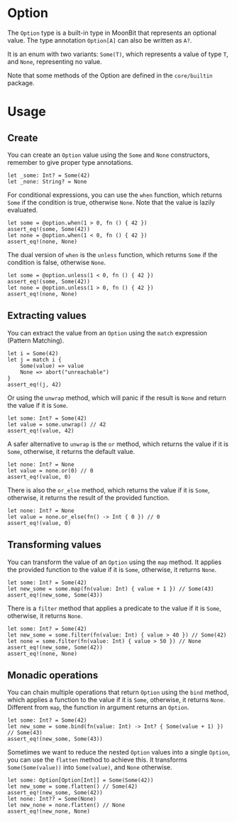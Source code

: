 # Option

The `Option` type is a built-in type in MoonBit that represents an optional value. The type annotation `Option[A]` can also be written as `A?`.

It is an enum with two variants: `Some(T)`, which represents a value of type `T`, and `None`, representing no value.

Note that some methods of the Option are defined in the `core/builtin` package.

# Usage

## Create
You can create an `Option` value using the `Some` and `None` constructors, remember to give proper type annotations.

```moonbit
let _some: Int? = Some(42)
let _none: String? = None
```

For conditional expressions, you can use the `when` function, which returns `Some` if the condition is true, otherwise `None`. Note that the value is lazily evaluated.

```moonbit
let some = @option.when(1 > 0, fn () { 42 })
assert_eq!(some, Some(42))
let none = @option.when(1 < 0, fn () { 42 })
assert_eq!(none, None)
```

The dual version of `when` is the `unless` function, which returns `Some` if the condition is false, otherwise `None`.

```moonbit
let some = @option.unless(1 < 0, fn () { 42 })
assert_eq!(some, Some(42))
let none = @option.unless(1 > 0, fn () { 42 })
assert_eq!(none, None)
```

## Extracting values

You can extract the value from an `Option` using the `match` expression (Pattern Matching).

```moonbit
let i = Some(42)
let j = match i {
    Some(value) => value
    None => abort("unreachable")
}
assert_eq!(j, 42)
```

Or using the `unwrap` method, which will panic if the result is `None` and return the value if it is `Some`.

```moonbit
let some: Int? = Some(42)
let value = some.unwrap() // 42
assert_eq!(value, 42)
```

A safer alternative to `unwrap` is the `or` method, which returns the value if it is `Some`, otherwise, it returns the default value.

```moonbit
let none: Int? = None
let value = none.or(0) // 0
assert_eq!(value, 0)
```

There is also the `or_else` method, which returns the value if it is `Some`, otherwise, it returns the result of the provided function.

```moonbit
let none: Int? = None
let value = none.or_else(fn() -> Int { 0 }) // 0
assert_eq!(value, 0)
```

## Transforming values

You can transform the value of an `Option` using the `map` method. It applies the provided function to the value if it is `Some`, otherwise, it returns `None`.

```moonbit
let some: Int? = Some(42)
let new_some = some.map(fn(value: Int) { value + 1 }) // Some(43)
assert_eq!(new_some, Some(43))
```

There is a `filter` method that applies a predicate to the value if it is `Some`, otherwise, it returns `None`.

```moonbit
let some: Int? = Some(42)
let new_some = some.filter(fn(value: Int) { value > 40 }) // Some(42)
let none = some.filter(fn(value: Int) { value > 50 }) // None
assert_eq!(new_some, Some(42))
assert_eq!(none, None)
```

## Monadic operations
You can chain multiple operations that return `Option` using the `bind` method, which applies a function to the value if it is `Some`, otherwise, it returns `None`. Different from `map`, the function in argument returns an `Option`.

```moonbit
let some: Int? = Some(42)
let new_some = some.bind(fn(value: Int) -> Int? { Some(value + 1) }) // Some(43)
assert_eq!(new_some, Some(43))
```

Sometimes we want to reduce the nested `Option` values into a single `Option`, you can use the `flatten` method to achieve this. It transforms `Some(Some(value))` into `Some(value)`, and `None` otherwise.

```moonbit
let some: Option[Option[Int]] = Some(Some(42))
let new_some = some.flatten() // Some(42)
assert_eq!(new_some, Some(42))
let none: Int?? = Some(None)
let new_none = none.flatten() // None
assert_eq!(new_none, None)
```
